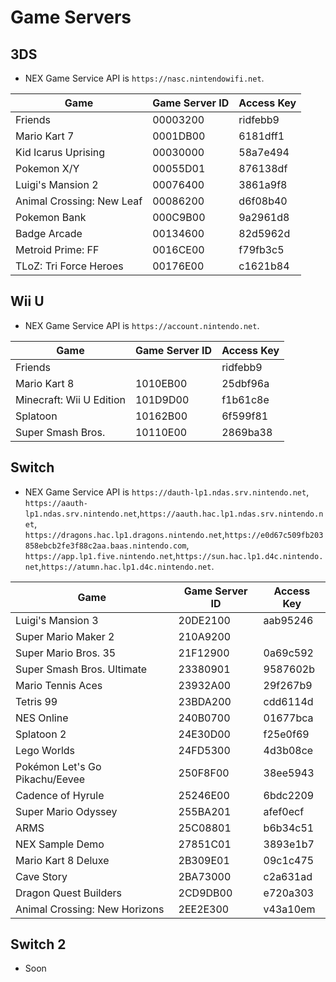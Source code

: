 # Game Servers

## 3DS
* NEX Game Service API is `https://nasc.nintendowifi.net`.

| Game                      | Game Server ID | Access Key |
| ---                       | ---            | ---        |
| Friends                   | 00003200       | ridfebb9   |
| Mario Kart 7              | 0001DB00       | 6181dff1   |
| Kid Icarus Uprising       | 00030000       | 58a7e494   |
| Pokemon X/Y               | 00055D01       | 876138df   |
| Luigi's Mansion 2         | 00076400       | 3861a9f8   |
| Animal Crossing: New Leaf | 00086200       | d6f08b40   |
| Pokemon Bank              | 000C9B00       | 9a2961d8   |
| Badge Arcade              | 00134600       | 82d5962d   |
| Metroid Prime: FF         | 0016CE00       | f79fb3c5   |
| TLoZ: Tri Force Heroes    | 00176E00       | c1621b84   |

## Wii U
* NEX Game Service API is `https://account.nintendo.net`.

| Game | Game Server ID | Access Key |
| --- | --- | --- |
| Friends |  | ridfebb9 |
| Mario Kart 8 | 1010EB00 | 25dbf96a |
| Minecraft: Wii U Edition | 101D9D00 | f1b61c8e |
| Splatoon | 10162B00 | 6f599f81 |
| Super Smash Bros. | 10110E00 | 2869ba38 |

## Switch
* NEX Game Service API is `https://dauth-lp1.ndas.srv.nintendo.net`,
`https://aauth-lp1.ndas.srv.nintendo.net`,`https://aauth.hac.lp1.ndas.srv.nintendo.net`,
`https://dragons.hac.lp1.dragons.nintendo.net`,`https://e0d67c509fb203858ebcb2fe3f88c2aa.baas.nintendo.com`,
`https://app.lp1.five.nintendo.net`,`https://sun.hac.lp1.d4c.nintendo.net`,`https://atumn.hac.lp1.d4c.nintendo.net`.

| Game | Game Server ID | Access Key
| --- | --- | --- |
| Luigi's Mansion 3 | 20DE2100 | aab95246 |
| Super Mario Maker 2 | 210A9200 |
| Super Mario Bros. 35 | 21F12900 | 0a69c592 |
| Super Smash Bros. Ultimate | 23380901 | 9587602b |
| Mario Tennis Aces | 23932A00 | 29f267b9 |
| Tetris 99 | 23BDA200 | cdd6114d |
| NES Online | 240B0700 | 01677bca |
| Splatoon 2 | 24E30D00 | f25e0f69 |
| Lego Worlds | 24FD5300 | 4d3b08ce |
| Pokémon Let's Go Pikachu/Eevee | 250F8F00 | 38ee5943 |
| Cadence of Hyrule | 25246E00 | 6bdc2209 |
| Super Mario Odyssey | 255BA201 | afef0ecf |
| ARMS | 25C08801 | b6b34c51 |
| NEX Sample Demo | 27851C01 | 3893e1b7 |
| Mario Kart 8 Deluxe | 2B309E01 | 09c1c475 |
| Cave Story | 2BA73000 | c2a631ad |
| Dragon Quest Builders | 2CD9DB00 | e720a303 |
| Animal Crossing: New Horizons | 2EE2E300 | v43a10em |

## Switch 2
* Soon